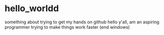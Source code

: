 # hello_worldd
something about trying to get my hands on github
hello y'all, am an aspiring programmer trying to make things work faster (end windows)
